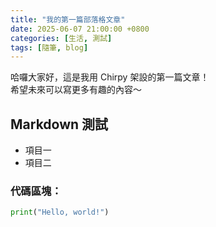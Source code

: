```yaml
---
title: "我的第一篇部落格文章"
date: 2025-06-07 21:00:00 +0800
categories: [生活, 測試]
tags: [隨筆, blog]
---
```


哈囉大家好，這是我用 Chirpy 架設的第一篇文章！  
希望未來可以寫更多有趣的內容～

## Markdown 測試

- 項目一
- 項目二

### 代碼區塊：

```python
print("Hello, world!")
